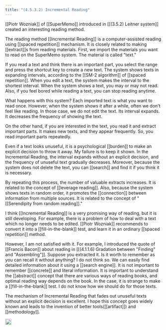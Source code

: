 ```yaml
---
title: "(4.5.3.2) Incremental Reading"
---
```


[[Piotr Wozniak]] of [[SuperMemo]] introduced in [[(3.5.2) Leitner system]] created an interesting reading method.

The reading method [[Incremental Reading]] is a computer-assisted reading using [[spaced repetition]] mechanism. It is closely related to making [[extract]]s from reading materials. First, we import the materials you want to read on the SuperMemo system. The material is called "text."

If you read a text and think there is an important part, you select the range and press the shortcut key to create a new text. The system shows texts in expanding intervals, according to the [[SM-2 algorithm]] of [[spaced repetition]]. When you edit a text, the system makes the interval to the shortest interval. When the system shows a text, you may or may not read. Also, if you feel bored while reading a text, you can stop reading anytime.

What happens with this system? Each imported text is what you want to read once. However, when the system shows it after a while, often we don't feel like reading. In those case, we do not edit the text. Its interval expands. It decreases the frequency of showing the text.

On the other hand, if you are interested in the text, you read it and extract important parts. It makes new texts, and they appear frequently. So, you read important parts repeatedly.

Even if a text looks unuseful, it is a psychological [[burden]] to make an explicit decision to throw it away. My failure is to keep it shown. In the Incremental Reading, the interval expands without an explicit decision, and the frequency of unuseful text gradually decreases. Moreover, because the system does not delete the text, you can [[search]] and find it if you think it is necessary.

By repeating this process, the number of valuable extracts increases. It is related to the concept of [[leverage reading]]. Also, because the system shows texts in random order, it promotes the [[connection]] between information from multiple sources. It is related to the concept of "[[Serendipity from random reading]]."

I think [[Incremental Reading]] is a very promising way of reading, but it is still developing. For example, there is a problem of how to deal with a text which no longer needs to be edited. [[Piotr Wozniak]] recommends to convert it into a [[fill-in-the-blank]] test, and learn it in an ordinary [[spaced repetition]] method.

However, I am not satisfied with it. For example, I introduced the quote of [[Francis Bacon]] about reading in [[(4.1.1.6) Gradation between "Finding" and "Assembling"]]. Suppose you extracted it. Is it worth to remember as you can recall it without anything? I do not think so. We can easily find detailed information about it using a [[search engine]]. It is not important to remember [[concrete]] and literal information. It is important to understand the [[abstract]] concept that there are various ways of reading books, and optimal reading way depends on the book. In the case, it is strange to make a [[fill-in-the-blank]] test. I do not know how we should do for those texts.

The mechanism of Incremental Reading that fades out unuseful texts without an explicit decision is excellent. I hope this concept goes widely known and leads to the invention of better tools([[artifact]]) and [[methodology]].

<img src='https://scrapbox.io/api/pages/nishio/en/icon' alt='en.icon' height="19.5"/>
